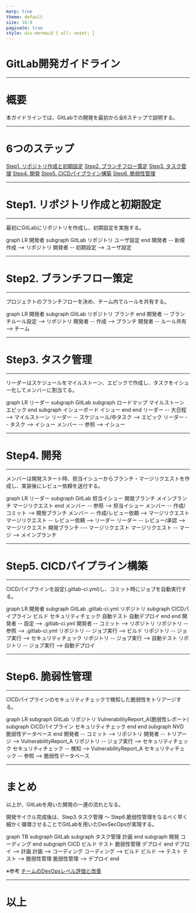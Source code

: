 ```yaml
---
marp: true
theme: default
size: 16:9
paginate: true
style: div.mermaid { all: unset; }
---
```

<script src="https://unpkg.com/mermaid@10/dist/mermaid.min.js"></script>

<!-- omit in toc -->
# GitLab開発ガイドライン

---
<!-- omit in toc -->
# 概要

本ガイドラインでは、GitLabでの開発を最初から全6ステップで説明する。

---
<!-- omit in toc -->
# 6つのステップ

[Step1. リポジトリ作成と初期設定](#4)
[Step2. ブランチフロー策定](#7)
[Step3. タスク管理](#10)
[Step4. 開発](#13)
[Step5. CICDパイプライン構築](#16)
[Step6. 脆弱性管理](#19)

---

# Step1. リポジトリ作成と初期設定

---

最初にGitLabにリポジトリを作成し、初期設定を実施する。

<div class="mermaid">
graph LR
  開発者
  subgraph GitLab
      リポジトリ
      ユーザ設定
  end
  開発者 -- 新規作成 --> リポジトリ
  開発者 -- 初期設定 --> ユーザ設定
</div>

---

# Step2. ブランチフロー策定

---

プロジェクトのブランチフローを決め、チーム内でルールを共有する。

<div class="mermaid">
graph LR
  開発者
  subgraph GitLab
    リポジトリ
    ブランチ
  end
  開発者 -- ブランチルール設定 --> リポジトリ
  開発者 -- 作成 --> ブランチ
  開発者 -- ルール共有 --> チーム
</div>

---

# Step3. タスク管理

---

リーダーはスケジュールをマイルストーン、エピックで作成し、タスクをイシュー化してメンバーに割当てる。

<div class="mermaid">
graph LR
    リーダー
  subgraph GitLab
    subgraph ロードマップ
      マイルストーン
      エピック
    end
    subgraph イシューボード
      イシュー
    end
  end
  リーダー -- 大日程 --> マイルストーン
  リーダー -- スケジュール/中タスク --> エピック
  リーダー -- タスク --> イシュー
  メンバー -- 参照 --> イシュー
</div>

---

# Step4. 開発

---

メンバーは開発スタート時、担当イシューからブランチ・マージリクエストを作成し、実装後にレビュー依頼を送付する。

<div class="mermaid">
graph LR
  リーダー
  subgraph GitLab
      担当イシュー
      開発ブランチ
      メインブランチ
      マージリクエスト
  end
  メンバー -- 参照 --> 担当イシュー
  メンバー -- 作成/コミット --> 開発ブランチ
  メンバー -- 作成/レビュー依頼 --> マージリクエスト
  マージリクエスト -- レビュー依頼 --> リーダー
  リーダー -- レビュー/承認 --> マージリクエスト
  開発ブランチ --- マージリクエスト
  マージリクエスト -- マージ --> メインブランチ
</div>

---

# Step5. CICDパイプライン構築

---

CICDパイプラインを設定(.gitlab-ci.yml)し、コミット時にジョブを自動実行する。

<div class="mermaid">
graph LR
  開発者
  subgraph GitLab
      .gitlab-ci.yml
      リポジトリ
    subgraph CICDパイプライン
      ビルド
      セキュリティチェック
      自動テスト
      自動デプロイ
    end
  end
  開発者 -- 設定 --> .gitlab-ci.yml
  開発者 -- コミット --> リポジトリ
  リポジトリ -- 参照 --> .gitlab-ci.yml
  リポジトリ -- ジョブ実行 --> ビルド
  リポジトリ -- ジョブ実行 --> セキュリティチェック
  リポジトリ -- ジョブ実行 --> 自動テスト
  リポジトリ -- ジョブ実行 --> 自動デプロイ
</div>

---

# Step6. 脆弱性管理

---

CICDパイプラインのセキュリティチェックで検知した脆弱性をトリアージする。

<div class="mermaid">
graph LR
subgraph GitLab
  リポジトリ
  VulnerabilityReport_A(脆弱性レポート)
  subgraph CICDパイプライン
    セキュリティチェック
  end
end
subgraph  NVD
    脆弱性データベース
end
開発者 -- コミット --> リポジトリ
開発者 -- トリアージ --> VulnerabilityReport_A
リポジトリ -- ジョブ実行 --> セキュリティチェック
セキュリティチェック -- 検知 --> VulnerabilityReport_A
セキュリティチェック -- 参照 --> 脆弱性データベース
</div>

---

# まとめ

以上が、GitLabを用いた開発の一連の流れとなる。

開発サイクル完成後は、Step3.タスク管理 ～ Step6.脆弱性管理をなるべく早く細かく循環させることでGitLabを用いたDevSecOpsが実現する。

<div class="mermaid">
graph TB
subgraph GitLab
  subgraph タスク管理
    計画
  end
  subgraph 開発
    コーディング
  end
  subgraph CICD
    ビルド
    テスト
    脆弱性管理
    デプロイ
  end
  デプロイ --> 計画
  計画 --> コーディング
  コーディング --> ビルド
  ビルド --> テスト
  テスト --> 脆弱性管理
  脆弱性管理 --> デプロイ
end
</div>

※参考 [チームのDevOpsレベル評価と改善](../../md/チームのDevOpsレベル評価と改善/チームのDevOpsレベル評価と改善.html)

---

# 以上
